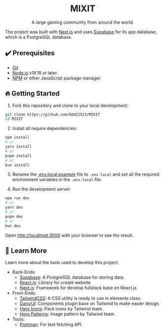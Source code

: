 <div align="center">
  <h1>
    <b>MIXIT</b>
  </h1>
  <p>
    A large gaming community from around the world.
  </p>
</div>

The project was built with [Next.js](https://nextjs.org/) and uses [Supabase](https://supabase.com/) for its app database, which is a PostgreSQL database.

## ✔️ Prerequisites

- [Git](https://git-scm.com/)
- [Node.js](https://nodejs.org/) v18.18 or later.
- [NPM](https://www.npmjs.com/) or other JavaScript package manager.

## 🔥 Getting Started

1. Fork this repository and clone to your local development:

```bash
git clone https://github.com/66022523/MIXIT
cd MIXIT
```

2. Install all require dependencies:

```bash
npm install
# or
yarn install
# or
pnpm install
# or
bun install
```

3. Rename the [.env.local.example](/.env.local.example) file to `.env.local` and set all the required environment variables in the `.env.local` file.

4. Run the development server:

```bash
npm run dev
# or
yarn dev
# or
pnpm dev
# or
bun dev
```

Open [http://localhost:3000](http://localhost:3000) with your browser to see the result.

## 📘 Learn More

Learn more about the tools used to develop this project.

- Back-Ends:
  - [Supabase](https://supabase.com/): A PostgreSQL database for storing data.
  - [React.js](https://react.dev/): Library for create website
  - [Next.js](https://nextjs.org/): Framework for develop fullstack base on React.js
- Front-Ends:
  - [TailwindCSS](https://tailwindcss.com): A CSS utility is ready to use in elements class.
  - [DaisyUI](https://daisyui.com/): Components plugin base on Tailwind to make easier design.
  - [Hero Icons](https://heroicons.com/): Pack icons by Tailwind team.
  - [Hero Patterns](https://heropatterns.com/): Image pattern by Tailwind team.
- Tools:
  - [Postman](https://www.postman.com/): For test fetching API.
